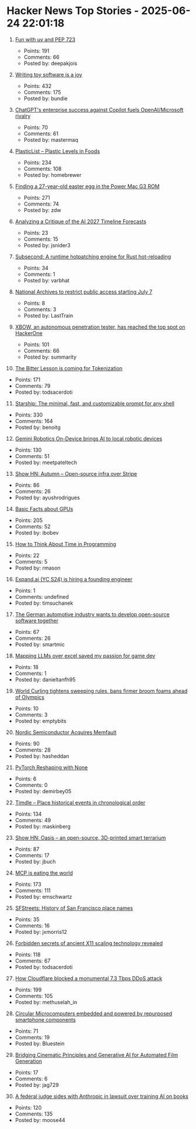 # Hacker News Top Stories - 2025-06-24 22:01:18

1. [Fun with uv and PEP 723](https://www.cottongeeks.com/articles/2025-06-24-fun-with-uv-and-pep-723)
   - Points: 191
   - Comments: 66
   - Posted by: deepakjois

2. [Writing toy software is a joy](https://blog.jsbarretto.com/post/software-is-joy)
   - Points: 432
   - Comments: 175
   - Posted by: bundie

3. [ChatGPT's enterprise success against Copilot fuels OpenAI/Microsoft rivalry](https://www.bloomberg.com/news/articles/2025-06-24/chatgpt-vs-copilot-inside-the-openai-and-microsoft-rivalry)
   - Points: 70
   - Comments: 61
   - Posted by: mastermaq

4. [PlasticList – Plastic Levels in Foods](https://www.plasticlist.org/)
   - Points: 234
   - Comments: 108
   - Posted by: homebrewer

5. [Finding a 27-year-old easter egg in the Power Mac G3 ROM](https://www.downtowndougbrown.com/2025/06/finding-a-27-year-old-easter-egg-in-the-power-mac-g3-rom/)
   - Points: 271
   - Comments: 74
   - Posted by: zdw

6. [Analyzing a Critique of the AI 2027 Timeline Forecasts](https://thezvi.substack.com/p/analyzing-a-critique-of-the-ai-2027)
   - Points: 23
   - Comments: 15
   - Posted by: jsnider3

7. [Subsecond: A runtime hotpatching engine for Rust hot-reloading](https://docs.rs/subsecond/0.7.0-alpha.1/subsecond/index.html)
   - Points: 34
   - Comments: 1
   - Posted by: varbhat

8. [National Archives to restrict public access starting July 7](https://www.archives.gov/college-park)
   - Points: 8
   - Comments: 3
   - Posted by: LastTrain

9. [XBOW, an autonomous penetration tester, has reached the top spot on HackerOne](https://xbow.com/blog/top-1-how-xbow-did-it/)
   - Points: 101
   - Comments: 66
   - Posted by: summarity

10. [The Bitter Lesson is coming for Tokenization](https://lucalp.dev/bitter-lesson-tokenization-and-blt/)
   - Points: 171
   - Comments: 79
   - Posted by: todsacerdoti

11. [Starship: The minimal, fast, and customizable prompt for any shell](https://starship.rs/)
   - Points: 330
   - Comments: 164
   - Posted by: benoitg

12. [Gemini Robotics On-Device brings AI to local robotic devices](https://deepmind.google/discover/blog/gemini-robotics-on-device-brings-ai-to-local-robotic-devices/)
   - Points: 130
   - Comments: 51
   - Posted by: meetpateltech

13. [Show HN: Autumn – Open-source infra over Stripe](https://github.com/useautumn/autumn)
   - Points: 86
   - Comments: 26
   - Posted by: ayushrodrigues

14. [Basic Facts about GPUs](https://damek.github.io/random/basic-facts-about-gpus/)
   - Points: 205
   - Comments: 52
   - Posted by: ibobev

15. [How to Think About Time in Programming](https://shanrauf.com/archive/how-to-think-about-time-in-programming)
   - Points: 22
   - Comments: 5
   - Posted by: rmason

16. [Expand.ai (YC S24) is hiring a founding engineer](undefined)
   - Points: 1
   - Comments: undefined
   - Posted by: timsuchanek

17. [The German automotive industry wants to develop open-source software together](https://www.vda.de/en/press/press-releases/2025/250624_PM_Automotive_industry_signs_Memorandum_of_Understanding)
   - Points: 67
   - Comments: 26
   - Posted by: smartmic

18. [Mapping LLMs over excel saved my passion for game dev](https://danieltan.weblog.lol/2025/06/map-llms-excel-saved-my-passion-for-game-dev)
   - Points: 18
   - Comments: 1
   - Posted by: danieltanfh95

19. [World Curling tightens sweeping rules, bans firmer broom foams ahead of Olympics](https://www.cbc.ca/sports/olympics/winter/curling/world-curling-broom-ban-1.7566638)
   - Points: 10
   - Comments: 3
   - Posted by: emptybits

20. [Nordic Semiconductor Acquires Memfault](https://www.nordicsemi.com/Nordic-news/2025/06/Nordic-Semiconductor-acquires-Memfault)
   - Points: 90
   - Comments: 28
   - Posted by: hasheddan

21. [PyTorch Reshaping with None](https://blog.detorch.xyz/post/2025-06-21-pytorch-reshaping-with-none.md)
   - Points: 6
   - Comments: 0
   - Posted by: demirbey05

22. [Timdle – Place historical events in chronological order](https://www.timdle.com/)
   - Points: 134
   - Comments: 49
   - Posted by: maskinberg

23. [Show HN: Oasis – an open-source, 3D-printed smart terrarium](https://github.com/justbuchanan/oasis)
   - Points: 87
   - Comments: 17
   - Posted by: jbuch

24. [MCP is eating the world](https://www.stainless.com/blog/mcp-is-eating-the-world--and-its-here-to-stay)
   - Points: 173
   - Comments: 111
   - Posted by: emschwartz

25. [SFStreets: History of San Francisco place names](http://sfstreets.noahveltman.com/)
   - Points: 35
   - Comments: 16
   - Posted by: jxmorris12

26. [Forbidden secrets of ancient X11 scaling technology revealed](https://flak.tedunangst.com/post/forbidden-secrets-of-ancient-X11-scaling-technology-revealed)
   - Points: 118
   - Comments: 67
   - Posted by: todsacerdoti

27. [How Cloudflare blocked a monumental 7.3 Tbps DDoS attack](https://blog.cloudflare.com/defending-the-internet-how-cloudflare-blocked-a-monumental-7-3-tbps-ddos/)
   - Points: 199
   - Comments: 105
   - Posted by: methuselah_in

28. [Circular Microcomputers embedded and powered by repurposed smartphone components](https://citronics.eu/)
   - Points: 71
   - Comments: 19
   - Posted by: Bluestein

29. [Bridging Cinematic Principles and Generative AI for Automated Film Generation](https://arxiv.org/abs/2506.18899)
   - Points: 17
   - Comments: 6
   - Posted by: jag729

30. [A federal judge sides with Anthropic in lawsuit over training AI on books](https://techcrunch.com/2025/06/24/a-federal-judge-sides-with-anthropic-in-lawsuit-over-training-ai-on-books-without-authors-permission/)
   - Points: 120
   - Comments: 135
   - Posted by: moose44

